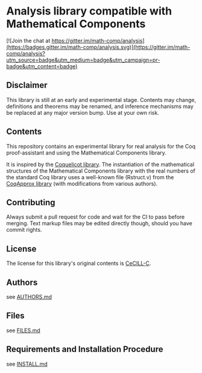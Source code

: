 Analysis library compatible with Mathematical Components
========================================================

[![Join the chat at https://gitter.im/math-comp/analysis](https://badges.gitter.im/math-comp/analysis.svg)](https://gitter.im/math-comp/analysis?utm_source=badge&utm_medium=badge&utm_campaign=pr-badge&utm_content=badge)

## Disclaimer

This library is still at an early and experimental stage.
Contents may change, definitions and theorems may be renamed,
and inference mechanisms may be replaced at any major version bump.
Use at your own risk.

## Contents

This repository contains an experimental library for real analysis
for the Coq proof-assistant and using the Mathematical Components
library.

It is inspired by the [Coquelicot library]. The instantiation of the
mathematical structures of the Mathematical Components library with
the real numbers of the standard Coq library uses a well-known file
(Rstruct.v) from the [CoqApprox library] (with modifications from various
authors).

[Coquelicot library]: http://coquelicot.saclay.inria.fr/
[CoqApprox library]: http://tamadi.gforge.inria.fr/CoqApprox/

## Contributing

Always submit a pull request for code and wait for the CI to pass before merging.
Text markup files may be edited directly though, should you have commit rights.

## License

The license for this library's original contents is [CeCILL-C].

[CeCILL-C]: http://www.cecill.info/index.en.html

## Authors

see [AUTHORS.md](AUTHORS.md)

## Files

see [FILES.md](FILES.md)

## Requirements and Installation Procedure

see [INSTALL.md](INSTALL.md)

